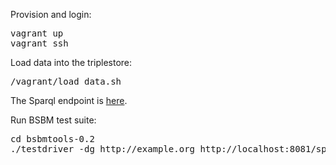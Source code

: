 Provision and login:
<pre>
vagrant up
vagrant ssh
</pre>

Load data into the triplestore:
<pre>
/vagrant/load_data.sh
</pre>

The Sparql endpoint is [here](http://localhost:8081/).

Run BSBM test suite:

<pre>
cd bsbmtools-0.2
./testdriver -dg http://example.org http://localhost:8081/sparql
</pre>
